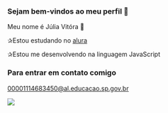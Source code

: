 ### Sejam bem-vindos ao meu perfil 🥀

Meu nome é Júlia Vitóra 🥀

✰Estou estudando no [alura](https://www.alura.com.br)
 
 ✰Estou me desenvolvendo na linguagem JavaScript

### Para entrar em contato comigo

00001114683450@al.educacao.sp.gov.br


![](https://github.com/juhbxcosta/juhbxcosta/assets/168125492/d22d652d-12d9-4d19-bbe9-06a8b1f62a02)

